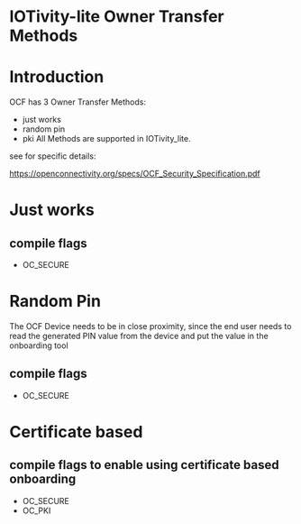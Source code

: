 # IOTivity-lite Owner Transfer Methods

# Introduction
OCF has 3 Owner Transfer Methods:
- just works
- random pin
- pki
All Methods are supported in IOTivity_lite.

see for specific details:

https://openconnectivity.org/specs/OCF_Security_Specification.pdf

# Just works


## compile flags 
- OC_SECURE

# Random Pin
The OCF Device needs to be in close proximity, since the end user needs to read the generated PIN value from the device and put the value in the onboarding tool

## compile flags 
- OC_SECURE


# Certificate based

## compile flags to enable using certificate based onboarding
- OC_SECURE 
- OC_PKI